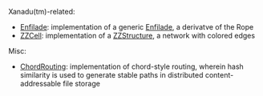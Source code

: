 Xanadu(tm)-related:

* [Enfilade](Enfilade.py): implementation of a generic [Enfilade](http://en.wikipedia.org/wiki/Enfilade_%28Xanadu%29), a derivatve of the Rope
* [ZZCell](ZZCell.py): implementation of a [ZZStructure](http://en.wikipedia.org/wiki/ZigZag_%28software%29), a network with colored edges

Misc:

* [ChordRouting](ChordRouting.py): implementation of chord-style routing, wherein hash similarity is used to generate stable paths in distributed content-addressable file storage

